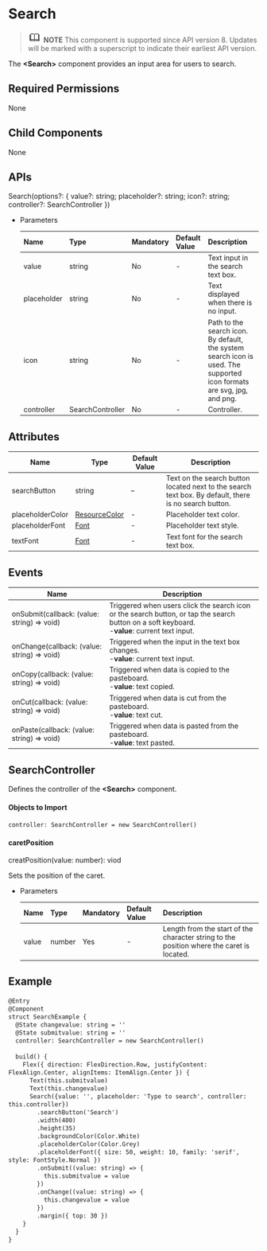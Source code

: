 #  Search

> ![](public_sys-resources/icon-note.gif) **NOTE** This component is supported since API version 8. Updates will be marked with a superscript to indicate their earliest API version.

The **\<Search>** component provides an input area for users to search.

## Required Permissions

None

## Child Components

None

## APIs

Search(options?: { value?: string; placeholder?: string; icon?: string; controller?: SearchController })

- Parameters

  | Name| Type| Mandatory| Default Value| Description|
  | -------- | -------- | -------- | -------- | -------- |
  | value  | string | No| - | Text input in the search text box.|
  | placeholder  | string | No  | - | Text displayed when there is no input.|
  | icon | string | No| - | Path to the search icon. By default, the system search icon is used. The supported icon formats are svg, jpg, and png.|
  | controller | SearchController | No| - | Controller.|


## Attributes

| Name| Type| Default Value| Description|
| -------- | -------- | -------- | -------- |
| searchButton | string | –| Text on the search button located next to the search text box. By default, there is no search button.|
| placeholderColor | [ResourceColor](../../ui/ts-types.md#ResourceColor) | - | Placeholder text color.|
| placeholderFont | [Font](../../ui/ts-types.md#Font) | - | Placeholder text style.|
| textFont | [Font](../../ui/ts-types.md#Font) | - | Text font for the search text box.|

## Events

| Name| Description|
| -------- | -------- |
| onSubmit(callback: (value: string) => void) | Triggered when users click the search icon or the search button, or tap the search button on a soft keyboard.<br> -**value**: current text input.|
| onChange(callback: (value: string) => void) | Triggered when the input in the text box changes.<br> -**value**: current text input.|
| onCopy(callback: (value: string) => void) | Triggered when data is copied to the pasteboard.<br> -**value**: text copied.|
| onCut(callback: (value: string) => void) | Triggered when data is cut from the pasteboard.<br> -**value**: text cut.|
| onPaste(callback: (value: string) => void) | Triggered when data is pasted from the pasteboard.<br> -**value**: text pasted.|

## SearchController

Defines the controller of the **\<Search>** component.

#### Objects to Import
```
controller: SearchController = new SearchController()
```
#### caretPosition

creatPosition(value: number): viod

Sets the position of the caret.

- Parameters

  | Name | Type  | Mandatory  | Default Value | Description                 |
  | ---- | ------ | ---- | ---- | --------------------- |
  | value | number | Yes   | -    | Length from the start of the character string to the position where the caret is located.|



##  Example

```
@Entry
@Component
struct SearchExample {
  @State changevalue: string = ''
  @State submitvalue: string = ''
  controller: SearchController = new SearchController()

  build() {
    Flex({ direction: FlexDirection.Row, justifyContent: FlexAlign.Center, alignItems: ItemAlign.Center }) {
      Text(this.submitvalue)
      Text(this.changevalue)
      Search({value: '', placeholder: 'Type to search', controller: this.controller})
        .searchButton('Search')
        .width(400)
        .height(35)
        .backgroundColor(Color.White)
        .placeholderColor(Color.Grey)
        .placeholderFont({ size: 50, weight: 10, family: 'serif', style: FontStyle.Normal })
        .onSubmit((value: string) => {
          this.submitvalue = value
        })
        .onChange((value: string) => {
          this.changevalue = value
        })
        .margin({ top: 30 })
    }
  }
}
```
